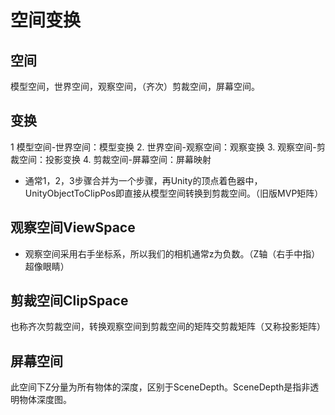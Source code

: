 # 空间变换
## 空间
模型空间，世界空间，观察空间，（齐次）剪裁空间，屏幕空间。

## 变换
1 模型空间-世界空间：模型变换
2. 世界空间-观察空间：观察变换
3. 观察空间-剪裁空间：投影变换
4. 剪裁空间-屏幕空间：屏幕映射
* 通常1，2，3步骤合并为一个步骤，再Unity的顶点着色器中，UnityObjectToClipPos即直接从模型空间转换到剪裁空间。（旧版MVP矩阵）

## 观察空间ViewSpace
* 观察空间采用右手坐标系，所以我们的相机通常z为负数。（Z轴（右手中指）超像眼睛）

## 剪裁空间ClipSpace
也称齐次剪裁空间，转换观察空间到剪裁空间的矩阵交剪裁矩阵（又称投影矩阵）

## 屏幕空间
此空间下Z分量为所有物体的深度，区别于SceneDepth。SceneDepth是指非透明物体深度图。
